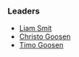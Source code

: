 ### Leaders

* [Liam Smit](mailto:liam.smit@owasp.org)
* [Christo Goosen](mailto:christo.goosen@owasp.org)
* [Timo Goosen](mailto:timo.goosen@owasp.org)

